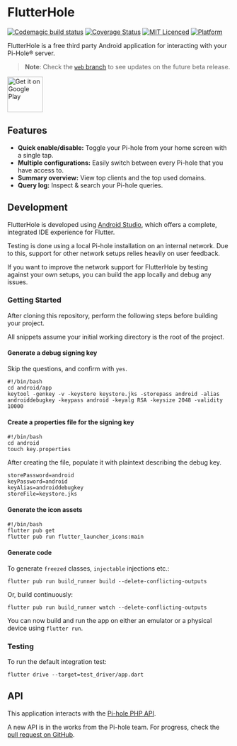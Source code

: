 
# FlutterHole #

[![Codemagic build status](https://api.codemagic.io/apps/5c659ea9c49a5000198d45f9/5eca30b4261f343c0e2417c4/status_badge.svg)](https://codemagic.io/apps/5c659ea9c49a5000198d45f9/5eca30b4261f343c0e2417c4/latest_build)
[![Coverage Status](https://coveralls.io/repos/github/sterrenburg/flutterhole/badge.svg?branch=master)](https://coveralls.io/github/sterrenburg/flutterhole?branch=master)
[![MIT Licenced](https://img.shields.io/badge/License-MIT-blue.svg)](https://opensource.org/licenses/MIT)
[![Platform](https://img.shields.io/badge/Platform-Flutter-yellow.svg)](https://flutter.io)

FlutterHole is a free third party Android application for interacting with your Pi-Hole® server.    

> **Note**: Check the [`web` branch](https://github.com/sterrenburg/flutterhole/tree/web) to see updates on the future beta release.

 [<img src="https://play.google.com/intl/en_us/badges/images/generic/en_badge_web_generic.png"    
      alt="Get it on Google Play"    
      height="80">](https://play.google.com/store/apps/details?id=sterrenburg.github.flutterhole)    
## Features ##
- **Quick enable/disable:** Toggle your Pi-hole from your home screen with a single tap.
- **Multiple configurations:** Easily switch between every Pi-hole that you have access to.
- **Summary overview:** View top clients and the top used domains.
- **Query log:** Inspect & search your Pi-hole queries.

## Development ##
FlutterHole is developed using [Android Studio](https://developer.android.com/studio), which offers a complete, integrated IDE experience for Flutter.

Testing is done using a local Pi-hole installation on an internal network. Due to this, support for other network setups relies heavily on user feedback.

If you want to improve the network support for FlutterHole by testing against your own setups, you can build the app locally and debug any issues.

### Getting Started ###
After cloning this repository, perform the following steps before building your project.

All snippets assume your initial working directory is the root of the project.

#### Generate a debug signing key ####

Skip the questions, and confirm with `yes`.
```shell script
#!/bin/bash
cd android/app
keytool -genkey -v -keystore keystore.jks -storepass android -alias androiddebugkey -keypass android -keyalg RSA -keysize 2048 -validity 10000
```

#### Create a properties file for the signing key ####
```shell script
#!/bin/bash
cd android
touch key.properties
```

After creating the file, populate it with plaintext describing the debug key.

```
storePassword=android
keyPassword=android
keyAlias=androiddebugkey
storeFile=keystore.jks
```

#### Generate the icon assets ####
```shell script
#!/bin/bash
flutter pub get
flutter pub run flutter_launcher_icons:main
```

#### Generate code ####

To generate `freezed` classes, `injectable` injections etc.:

```shell script
flutter pub run build_runner build --delete-conflicting-outputs  
```

Or, build continuously:

```shell script
flutter pub run build_runner watch --delete-conflicting-outputs  
```

You can now build and run the app on either an emulator or a physical device using `flutter run`.

### Testing ###

To run the default integration test:

```shell script
flutter drive --target=test_driver/app.dart
```

## API ##
This application interacts with the [Pi-hole PHP API](https://discourse.pi-hole.net/t/pi-hole-api/1863).

A new API is in the works from the Pi-hole team. For progress, check the [pull request on GitHub](https://github.com/pi-hole/FTL/pull/659).
